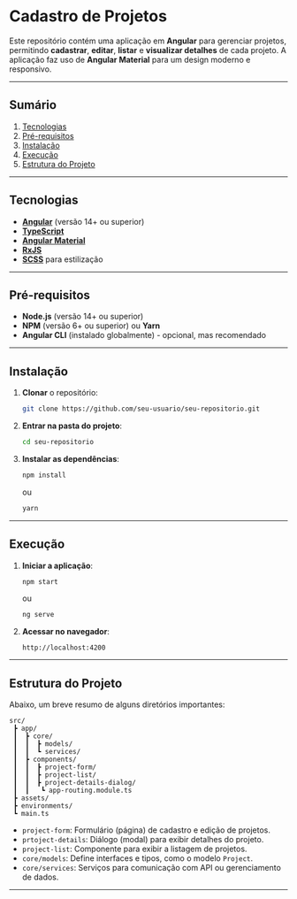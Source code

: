 # Cadastro de Projetos

Este repositório contém uma aplicação em **Angular** para gerenciar projetos, permitindo **cadastrar**, **editar**, **listar** e **visualizar detalhes** de cada projeto. A aplicação faz uso de **Angular Material** para um design moderno e responsivo.

---

## Sumário
1. [Tecnologias](#tecnologias)
2. [Pré-requisitos](#pré-requisitos)
3. [Instalação](#instalação)
4. [Execução](#execução)
5. [Estrutura do Projeto](#estrutura-do-projeto)

---

## Tecnologias

- **[Angular](https://angular.io/)** (versão 14+ ou superior)
- **[TypeScript](https://www.typescriptlang.org/)**
- **[Angular Material](https://material.angular.io/)**
- **[RxJS](https://rxjs.dev/)**
- **[SCSS](https://sass-lang.com/)** para estilização

---

## Pré-requisitos

- **Node.js** (versão 14+ ou superior)
- **NPM** (versão 6+ ou superior) ou **Yarn**
- **Angular CLI** (instalado globalmente) - opcional, mas recomendado

---

## Instalação

1. **Clonar** o repositório:
   ```bash
   git clone https://github.com/seu-usuario/seu-repositorio.git
   ```

2. **Entrar na pasta do projeto**:
   ```bash
   cd seu-repositorio
   ```

3. **Instalar as dependências**:
   ```bash
   npm install
   ```
   ou
   ```bash
   yarn
   ```

---

## Execução

1. **Iniciar a aplicação**:
   ```bash
   npm start
   ```
   ou
   ```bash
   ng serve
   ```

2. **Acessar no navegador**:
   ```
   http://localhost:4200
   ```

---

## Estrutura do Projeto

Abaixo, um breve resumo de alguns diretórios importantes:

```
src/
 ┣ app/
 ┃  ┣ core/
 ┃  ┃  ┣ models/
 ┃  ┃  ┗ services/
 ┃  ┣ components/
 ┃  ┃  ┣ project-form/
 ┃  ┃  ┣ project-list/
 ┃  ┃  ┣ project-details-dialog/
 ┃  ┃   ┗ app-routing.module.ts
 ┣ assets/
 ┣ environments/
 ┗ main.ts
```

- `project-form`: Formulário (página) de cadastro e edição de projetos.
- `prtoject-details`: Diálogo (modal) para exibir detalhes do projeto.
- `project-list`: Componente para exibir a listagem de projetos.
- `core/models`: Define interfaces e tipos, como o modelo `Project`.
- `core/services`: Serviços para comunicação com API ou gerenciamento de dados.

---
